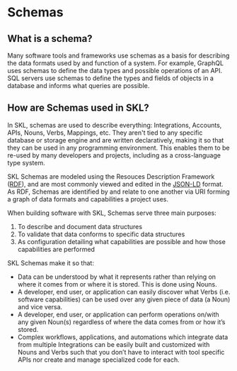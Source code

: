 # Schemas

## What is a schema?

Many software tools and frameworks use schemas as a basis for describing the data formats used by and function of a system. For example, GraphQL uses schemas to define the data types and possible operations of an API. SQL servers use schemas to define the types and fields of objects in a database and informs what queries are possible.

## How are Schemas used in SKL? 

In SKL, schemas are used to describe everything: Integrations, Accounts, APIs, Nouns, Verbs, Mappings, etc. They aren't tied to any specific database or storage engine and 
are written declaratively, making it so that they can be used in any programming environment. This enables them to be re-used by many developers and projects, including as a cross-language type system. 

SKL Schemas are modeled using the Resouces Description Framework ([RDF](https://en.wikipedia.org/wiki/Resource_Description_Framework)), and are most commonly viewed and edited in the [JSON-LD](https://json-ld.org/) format. As RDF, Schemas are identified by and relate to one another via URI forming a graph of data formats and capabilities a project uses.

When building software with SKL, Schemas serve three main purposes:

1. To describe and document data structures
2. To validate that data conforms to specific data structures
3. As configuration detailing what capabilities are possible and how those capabilities are performed

SKL Schemas make it so that:

* Data can be understood by what it represents rather than relying on where it comes from or where it is stored. This is done using Nouns.
* A developer, end user, or application can easily discover what Verbs (i.e. software capabilities) can be used over any given piece of data (a Noun) and vice versa.
* A developer, end user, or application can perform operations on/with any given Noun(s) regardless of where the data comes from or how it’s stored.
* Complex workflows, applications, and automations which integrate data from multiple Integrations can be easily built and customized with Nouns and Verbs such that you don’t have to interact with tool specific APIs nor create and manage specialized code for each.

